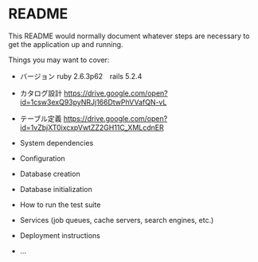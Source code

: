 # README

This README would normally document whatever steps are necessary to get the
application up and running.

Things you may want to cover:

* バージョン
ruby 2.6.3p62　rails 5.2.4　

* カタログ設計
https://drive.google.com/open?id=1csw3exQ93pyNRJj166DtwPhVVafQN-vL

* テーブル定義
https://drive.google.com/open?id=1vZbjXT0ixcxpVwtZZ2GH11C_XMLcdnER

* System dependencies

* Configuration

* Database creation

* Database initialization

* How to run the test suite

* Services (job queues, cache servers, search engines, etc.)

* Deployment instructions

* ...
